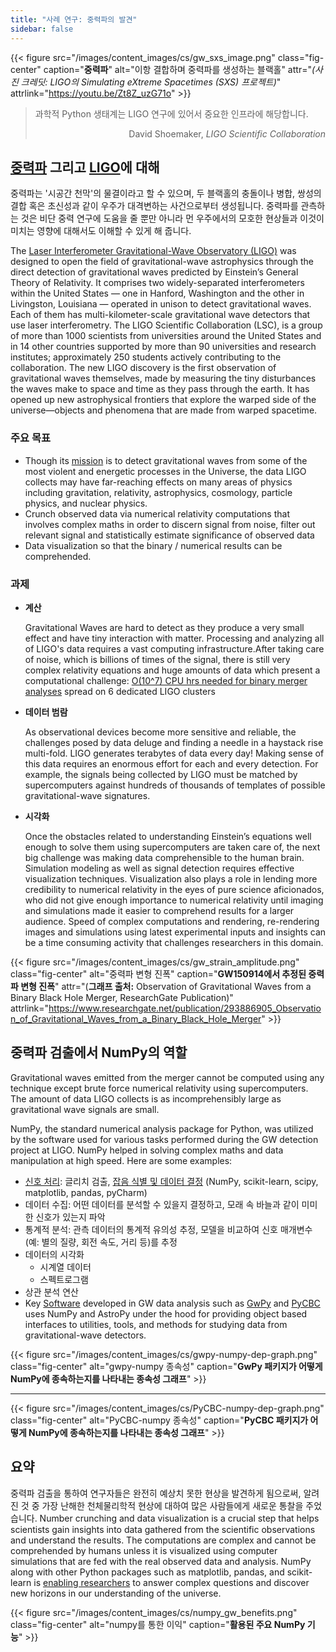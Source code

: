 ```yaml
---
title: "사례 연구: 중력파의 발견"
sidebar: false
---
```


{{< figure src="/images/content_images/cs/gw_sxs_image.png" class="fig-center" caption="**중력파**" alt="이항 결합하며 중력파를 생성하는 블랙홀" attr="*(사진 크레딧: LIGO의 Simulating eXtreme Spacetimes (SXS) 프로젝트)*" attrlink="https://youtu.be/Zt8Z_uzG71o" >}}

<blockquote cite="https://www.youtube.com/watch?v=BIvezCVcsYs">
    <p>과학적 Python 생태계는 LIGO 연구에 있어서 중요한 인프라에 해당합니다.</p>
    <footer align="right">David Shoemaker, <cite>LIGO Scientific Collaboration</cite></footer>
</blockquote>

## [중력파](https://www.nationalgeographic.com/news/2017/10/what-are-gravitational-waves-ligo-astronomy-science/) 그리고 [LIGO](https://www.ligo.caltech.edu)에 대해

중력파는 '시공간 천막'의 물결이라고 할 수 있으며, 두 블랙홀의 충돌이나 병합, 쌍성의 결합 혹은 초신성과 같이 우주가 대격변하는 사건으로부터 생성됩니다. 중력파를 관측하는 것은 비단 중력 연구에 도움을 줄 뿐만 아니라 먼 우주에서의 모호한 현상들과 이것이 미치는 영향에 대해서도 이해할 수 있게 해 줍니다.

The [Laser Interferometer Gravitational-Wave Observatory (LIGO)](https://www.ligo.caltech.edu) was designed to open the field of gravitational-wave astrophysics through the direct detection of gravitational waves predicted by Einstein’s General Theory of Relativity. It comprises two widely-separated interferometers within the United States — one in Hanford, Washington and the other in Livingston, Louisiana — operated in unison to detect gravitational waves. Each of them has multi-kilometer-scale gravitational wave detectors that use laser interferometry.  The LIGO Scientific Collaboration (LSC), is a group of more than 1000 scientists from universities around the United States and in 14 other countries supported by more than 90 universities and research institutes; approximately 250 students actively contributing to the collaboration. The new LIGO discovery is the first observation of gravitational waves themselves, made by measuring the tiny disturbances the waves make to space and time as they pass through the earth.  It has opened up new astrophysical frontiers that explore the warped side of the universe—objects and phenomena that are made from warped spacetime.


### 주요 목표

* Though its [mission](https://www.ligo.caltech.edu/page/what-is-ligo) is to detect gravitational waves from some of the most violent and energetic processes in the Universe, the data LIGO collects may have far-reaching effects on many areas of physics including gravitation, relativity, astrophysics, cosmology, particle physics, and nuclear physics.
* Crunch observed data via numerical relativity computations that involves complex maths in order to discern signal from noise, filter out relevant signal and statistically estimate significance of observed data
* Data visualization so that the binary / numerical results can be comprehended.



### 과제

* **계산**

    Gravitational Waves are hard to detect as they produce a very small effect and have tiny interaction with matter. Processing and analyzing all of LIGO's data requires a vast computing infrastructure.After taking care of noise, which is billions of times of the signal, there is still very complex relativity equations and huge amounts of data which present a computational challenge: [O(10^7) CPU hrs needed for binary merger analyses](https://youtu.be/7mcHknWWzNI) spread on 6 dedicated LIGO clusters

* **데이터 범람**

    As observational devices become more sensitive and reliable, the challenges posed by data deluge and finding a needle in a haystack rise multi-fold. LIGO generates terabytes of data every day! Making sense of this data requires an enormous effort for each and every detection. For example, the signals being collected by LIGO must be matched by supercomputers against hundreds of thousands of templates of possible gravitational-wave signatures.

* **시각화**

    Once the obstacles related to understanding Einstein’s equations well enough to solve them using supercomputers are taken care of, the next big challenge was making data comprehensible to the human brain. Simulation modeling as well as  signal detection requires effective visualization techniques.  Visualization also plays a role in lending more credibility to numerical relativity in the eyes of pure science aficionados, who did not give enough importance to numerical relativity until imaging and simulations made it easier to comprehend results for a larger audience. Speed of complex computations and rendering, re-rendering images and simulations using latest experimental inputs and insights can be a time consuming activity that challenges researchers in this domain.

{{< figure src="/images/content_images/cs/gw_strain_amplitude.png" class="fig-center" alt="중력파 변형 진폭" caption="**GW150914에서 추정된 중력파 변형 진폭**" attr="(**그래프 출처:** Observation of Gravitational Waves from a Binary Black Hole Merger, ResearchGate Publication)" attrlink="https://www.researchgate.net/publication/293886905_Observation_of_Gravitational_Waves_from_a_Binary_Black_Hole_Merger" >}}

## 중력파 검출에서 NumPy의 역할

Gravitational waves emitted from the merger cannot be computed using any technique except brute force numerical relativity using supercomputers. The amount of data LIGO collects is as incomprehensibly large as gravitational wave signals are small.

NumPy, the standard numerical analysis package for Python,  was utilized by the software used for various tasks performed during the GW detection project at LIGO. NumPy helped in solving complex maths and data manipulation at high speed.  Here are some examples:

* [신호 처리](https://www.uv.es/virgogroup/Denoising_ROF.html): 글리치 검출,  [잡음 식별 및 데이터 결정](https://ep2016.europython.eu/media/conference/slides/pyhton-in-gravitational-waves-research-communities.pdf) (NumPy, scikit-learn, scipy, matplotlib, pandas, pyCharm)
* 데이터 수집: 어떤 데이터를 분석할 수 있을지 결정하고, 모래 속 바늘과 같이 미미한 신호가 있는지 파악
* 통계적 분석: 관측 데이터의 통계적 유의성 추정, 모델을 비교하여 신호 매개변수(예: 별의 질량, 회전 속도, 거리 등)를 추정
* 데이터의 시각화
  - 시계열 데이터
  - 스펙트로그램
* 상관 분석 연산
* Key [Software](https://github.com/lscsoft) developed in GW data analysis such as [GwPy](https://gwpy.github.io/docs/stable/overview.html) and [PyCBC](https://pycbc.org) uses NumPy and AstroPy under the hood for providing object based interfaces to utilities, tools, and methods for studying data from gravitational-wave detectors.

{{< figure src="/images/content_images/cs/gwpy-numpy-dep-graph.png" class="fig-center" alt="gwpy-numpy 종속성" caption="**GwPy 패키지가 어떻게 NumPy에 종속하는지를 나타내는 종속성 그래프**" >}}

----

{{< figure src="/images/content_images/cs/PyCBC-numpy-dep-graph.png" class="fig-center" alt="PyCBC-numpy 종속성" caption="**PyCBC 패키지가 어떻게 NumPy에 종속하는지를 나타내는 종속성 그래프**" >}}

## 요약

중력파 검출을 통하여 연구자들은 완전히 예상치 못한 현상을 발견하게 됨으로써, 알려진 것 중 가장 난해한 천체물리학적 현상에 대하여 많은 사람들에게 새로운 통찰을 주었습니다. Number crunching and data visualization is a crucial step that helps scientists gain insights into data gathered from the scientific observations and understand the results. The computations are complex and cannot be comprehended by humans unless it is visualized using computer simulations that are fed with the real observed data and analysis.  NumPy along with other Python packages such as matplotlib, pandas, and scikit-learn is [enabling researchers](https://www.gw-openscience.org/events/GW150914/) to answer complex questions and discover new horizons in our understanding of the universe.

{{< figure src="/images/content_images/cs/numpy_gw_benefits.png" class="fig-center" alt="numpy를 통한 이익" caption="**활용된 주요 NumPy 기능**" >}}
